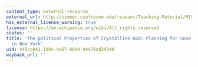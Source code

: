 ```yaml
---
content_type: external-resource
external_url: http://zimmer.csufresno.edu/~sasanr/Teaching-Material/MIS/Systems-Approach/NY-storm-systems-analysis.pdf
has_external_license_warning: true
license: https://en.wikipedia.org/wiki/All_rights_reserved
status: ''
title: 'The political Properties of Crystalline H2O: Planning for Snow Emergencies
  in New York'
uid: 445cc041-1d9c-4a57-8844-44476ed2934d
wayback_url: ''
---
```

